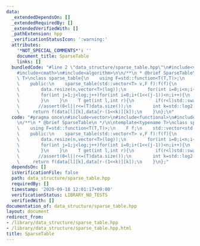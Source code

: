 ```yaml
---
data:
  _extendedDependsOn: []
  _extendedRequiredBy: []
  _extendedVerifiedWith: []
  _pathExtension: hpp
  _verificationStatusIcon: ':warning:'
  attributes:
    '*NOT_SPECIAL_COMMENTS*': ''
    document_title: SparseTable
    links: []
  bundledCode: "#line 2 \"data_structure/sparse_table.hpp\"\n#include<vector>\n#include<functional>\n\
    #include<cmath>\n#include<algorithm>\n\n/**\n * @brief SparseTable\n */\n\ntemplate<typename\
    \ T>\nclass sparse_table{\n    using F=std::function<T(T,T)>;\n    F f;\n    std::vector<std::vector<T>>data;\n\
    \    public:\n    sparse_table(std::vector<T> v,F f):f(f){\n        int n=v.size(),log=log2(n)+1;\n\
    \        data.resize(n,vector<T>(log));\n        for(int i=0;i<n;i++)data[i][0]=v[i];\n\
    \        for(int j=1;j<log;j++)for(int i=0;i+(1<<(j-1))<n;i++){\n            data[i][j]=f(data[i][j-1],data[i+(1<<(j-1))][j-1]);\n\
    \        }\n    }\n    T get(int l,int r){\n        if(r<l)std::swap(l,r);\n \
    \       //assert(0<l||r<=(T)data.size());\n        int k=std::log2(r-l);\n   \
    \     return f(data[l][k],data[r-(1<<k)][k]);\n    }\n};\n"
  code: "#pragma once\n#include<vector>\n#include<functional>\n#include<cmath>\n#include<algorithm>\n\
    \n/**\n * @brief SparseTable\n */\n\ntemplate<typename T>\nclass sparse_table{\n\
    \    using F=std::function<T(T,T)>;\n    F f;\n    std::vector<std::vector<T>>data;\n\
    \    public:\n    sparse_table(std::vector<T> v,F f):f(f){\n        int n=v.size(),log=log2(n)+1;\n\
    \        data.resize(n,vector<T>(log));\n        for(int i=0;i<n;i++)data[i][0]=v[i];\n\
    \        for(int j=1;j<log;j++)for(int i=0;i+(1<<(j-1))<n;i++){\n            data[i][j]=f(data[i][j-1],data[i+(1<<(j-1))][j-1]);\n\
    \        }\n    }\n    T get(int l,int r){\n        if(r<l)std::swap(l,r);\n \
    \       //assert(0<l||r<=(T)data.size());\n        int k=std::log2(r-l);\n   \
    \     return f(data[l][k],data[r-(1<<k)][k]);\n    }\n};"
  dependsOn: []
  isVerificationFile: false
  path: data_structure/sparse_table.hpp
  requiredBy: []
  timestamp: '2020-09-18 12:01:17+09:00'
  verificationStatus: LIBRARY_NO_TESTS
  verifiedWith: []
documentation_of: data_structure/sparse_table.hpp
layout: document
redirect_from:
- /library/data_structure/sparse_table.hpp
- /library/data_structure/sparse_table.hpp.html
title: SparseTable
---
```

